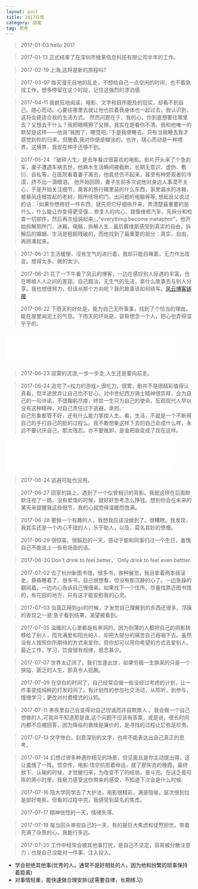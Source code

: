 ```yaml
---
layout: post
title: 2017日常
category: 随笔
tag: 思考
---
```


> 2017-01-03 hello 2017

> 2017-01-13  正式结束了在深圳市微莱信息科技有限公司半年的工作。

> 2017-02-19  上海,这将是新的旅程吗?

> 2017-03-07  每天漫无目地的乱走，不想给自己一点空闲的时间，也不着急找工作，想多停留在这个时段，记住这强烈的漂泊感.

> 2017-04-11 我疯狂地阅读，电影、文字和目所能及的现实，却看不到自己。随心而动。心要往哪里去就让他也拉着我身体也一起过去，我认识到，这将会是适合我的生活方式。 然而问题在于，我的心，你到底想要往哪里去？又想去干什么？我把眼睛擦了又擦，我实在是看你不清。我和他唯一的默契是这样——他说“我困了，睡觉吧。”于是我便睡去。只有当我睡去我才感觉到你的归来。但醒着,我对你便是糊涂的。也许，随心而动是一种境界。这境界，我现在伸手还够不到。

> 2017-05-24 『破碎人生』是去年看过很喜欢的电影。影片开头来了个急刹车，妻子遭遇车祸去世，他麻木生活瞬间被截断，长期无意识、虚伪、敷衍、自私等，在医院看着妻子离去，他竟悲伤不起来，甚至有种旁观者的冷漠，挤不出一滴眼泪。 他开始回顾，妻子生前多次说他对身边人事漠不关心，于是开始关注细节，乘客的旅行箱里装的什么东西，家里漏水的冰箱，被暴风连根拔起的老树，厕所吱呀的门，出问题的电脑等等, 想起岳父说过的话：『如果你想修好一件东西，就先把它仔细拆开来，弄清楚最重要的是什么，什么能让你变得更坚强… 修复人的内心，就像维修汽车，先拆分和检查一切部件，然后再次组装起来』，”everything become metaphor”，他开始拆解厕所门、冰箱，电脑，拆解人生…最后戴维斯感受到真实的自由，拆解后的婚姻、生活是粗粝残破的，而他找到了最重要的部分：真实、自由，再拼凑起来。


> 2017-06-21 生活缓慢，沒有生气的进行着，我却只能目睹着，无力作出改变。想得太多，做的太少。

> 2017-06-21 花了一下午看了风云的博客，一边在感叹别人际遇的丰富，也在唏嘘人人之间的差距。自己黯淡，无生气的生活，拿什么故事去与别人分享。我也想很努力，但该从那个方向呢？我的故事该如何续写。[风云博客链接](http://blog.codingnow.com/cloud/PassedDays)

> 2017-06-22 下雨天的好处是，能为自己无所事事，找到了个恰当的理由，能在屋里闻泥土的气息。下雨天的坏处是，容易想念一个人，把心也弄得湿乎乎的。

<iframe frameborder="no" border="0" marginwidth="0" marginheight="0" width="90%" height="86" src="//music.163.com/outchain/player?type=2&id=445546453&auto=0&height=66"></iframe>

> 2017-06-23 寂寞的流浪,一步一步走,人生还是要向前走。 

> 2017-06-24 追完了<权力的游戏>,很吃力，很累，剧并不是很精彩值得认真看，但半途放弃让自己也不甘心。对中世纪西方骑士精神很崇拜，会为自己的一句许诺，不惜鞠躬尽瘁，终其一生只为自己的使命。反观现代人早以没有这种精神，对自己责任过于逃避，承担。<br/>   自己形象都管不好，还有什么能力掌控人生。看，生活，不就是一个不断用自己的手打自己的脸的过程么。我不敢想象这样下去的自己会成什么样，永远不要讨厌自己，那太残忍。亦不要推卸，是谁把我变成了现在这样。

<iframe frameborder="no" border="0" marginwidth="0" marginheight="0" width="90%" height="86" src="//music.163.com/outchain/player?type=2&id=26349389&auto=0&height=66"></iframe>

> 2017-06-24 逃避可耻也没用。

> 2017-06-27 回家的路上，遇到了一个似曾相识的背影。我就这样在后面默默注视了一路。没有爱情的时候，就好好思考怎么挣钱。想到你会在未来的某天来提醒我这些细节，我的心就觉得温暖而饱满。 

> 2017-06-28 要做一个有趣的人，我想我应该没做到了。很糟糕。我发现，我其实还是一个内心不错的人，乐于助人，以及，莫名其妙的愤慨。

> 2017-06-29 很惊喜，很尴尬的一天，感动于能和同事们过一个生日，羞愧自己不能说上一些有场面的话。

> 2017-06-30 Don't drink to feel better， Only drink to feel even bettter. 

> 2017-07-02 去了杭州新图书馆，很多书，各种展览，我且拿着两本摇滚史，昏昏睡着了。很多书，自己很想看，但没有那沉静的心了。一边急躁的翻阅着，一边内心告诉自己慢慢来。如果找下一个住所，尽量找靠近图书馆的，有花园的地方，只有这才能安慰我的心灵。

> 2017-07-03 当真正用到go的时候，才发觉自己理解到的东西还很多。浮躁的表现之一是:急于看到结果，渴望被看到。

> 2017-07-05 温暖的人心里都是有黑洞的。因为刻薄的人都把自己的阴影转移给了别人，而充满爱和阳光的人，却把大部分的痛苦自己吞咽下去。虽然没有人按照你所期待的方式来爱你。但你却可以用你希望的方式去爱别人。<br/>最近工作，学习，饮食很有规律，思念甚少。

> 2017-07-07 世界太辽阔了，我们生逢此世，如果穷极一生换来的只是一个狭隘、匮乏的人生，那真令人扼腕。

> 2017-07-09 在空白的时间了，自己经常会做一些没经过考虑的计划，让一件事变成纯粹的打发时间了。有计划性的参加社交活动，从聆听，到参与，慢慢学习；更改对付费模式的认知。

> 2017-07-11 黑夜里自己会变得对自己坦诚而非自欺欺人 。我会做一个自己想做的人,可我并不知道那是谁,这个问题不应该有答案，或是说，很长时间内都不应被回答，因为降临的救赎是廉价的，是寻找的过程让它弥足珍贵。

> 2017-07-13 文字惨白，刻意深刻的文字，也并不能表达出自己真正的思考。

> 2017-07-14 幻想过很多种遇你相见的场景，但见面且是你主动提出得，这让羞愧了一阵。悟空传，电影:悟空抗拒着命运，就了那失去的晚霞。最终放下、认输的时候，才觉醒归来，为改变不了的结局，奋斗完。在这乏善可陈的两小时里，我极力感受这你带来的感受，不知道下次会是什么时候.

> 2017-07-16 陪大学同学去了大护法，电影很精彩，满是隐喻，层次很到位是部好电影。但看的过程中完，我感受到莫名的焦虑。

> 2017-07-17 精神恍惚的一天，情绪失落。

> 2017-07-18 每当回头审视自己的一天，有的是巨大焦虑和徒然担忧。带着充满了杂质的心，我能行多远。

> 2017-07-20  工作中经常会被其他事打扰，是自己不坚定，容易被分散注意力；也是自己没能对一件事，注入投入。
- 学会拒绝其他事(优秀的人，通常不是好相处的人，因为他和纷繁的琐事保持着距离)
- 对事情轻重，能快速做合理安排(这需要自律，长期练习)

